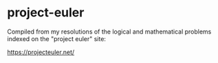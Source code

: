 # project-euler

Compiled from my resolutions of the logical and mathematical problems indexed on the "project euler" site:

https://projecteuler.net/
